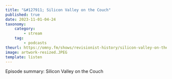 ```yaml
---
title: "&#127911; Silicon Valley on the Couch"
published: true
date: 2023-11-01-04-24
taxonomy:
    category:
        - stream
    tag:
        - podcasts
theurl: https://omny.fm/shows/revisionist-history/silicon-valley-on-the-couch
image: artwork-resized.JPEG
template: listen
---
```


Episode summary: Silicon Valley on the Couch

